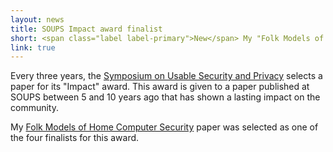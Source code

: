 ```yaml
---
layout: news
title: SOUPS Impact award finalist
short: <span class="label label-primary">New</span> My "Folk Models of Home Computer Security" paper was selected as a finalist for the SOUPS Impact Award!
link: true
---
```


Every three years, the [Symposium on Usable Security and
Privacy](https://www.usenix.org/conference/soups2017) selects a paper for its
"Impact" award.  This award is given to a paper published at SOUPS between 5
and 10 years ago that has shown a lasting impact on the community.

My [Folk Models of Home Computer Security](/papers/conference/folk-models-soups.html) 
paper was selected as one of the four finalists for this award.
